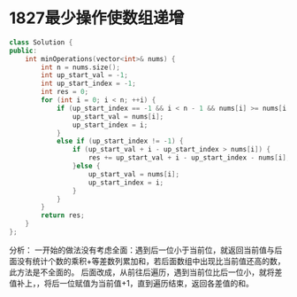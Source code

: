 # 1827最少操作使数组递增
```cpp
class Solution {
public:
    int minOperations(vector<int>& nums) {
        int n = nums.size();
        int up_start_val = -1;
        int up_start_index = -1;
        int res = 0;
        for (int i = 0; i < n; ++i) {    
            if (up_start_index == -1 && i < n - 1 && nums[i] >= nums[i + 1]) {   //先找出需要递增的位置
                up_start_val = nums[i]; 
                up_start_index = i;
            } 
            else if (up_start_index != -1) {
                if (up_start_val + i - up_start_index > nums[i]) {               //满足递增要求，算一次res
                    res += up_start_val + i - up_start_index - nums[i];
                }else {                                                          //不满足递增的要求，更新位置
                    up_start_val = nums[i];
                    up_start_index = i; 
                }
            }
        }
        return res;
    }
};
```
分析：
一开始的做法没有考虑全面：遇到后一位小于当前位，就返回当前值与后面没有统计个数的乘积+等差数列累加和，若后面数组中出现比当前值还高的数，此方法是不全面的。
后面改成，从前往后遍历，遇到当前位比后一位小，就将差值补上，，将后一位赋值为当前值+1，直到遍历结束，返回各差值的和。